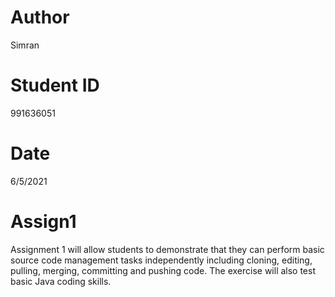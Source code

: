 # Author 
Simran

# Student ID
991636051

# Date
6/5/2021
# Assign1
Assignment 1 will allow students to demonstrate that they can perform basic 
source code management tasks independently including cloning, editing, pulling, 
merging, committing and pushing code. The exercise will also test basic 
Java coding skills.
